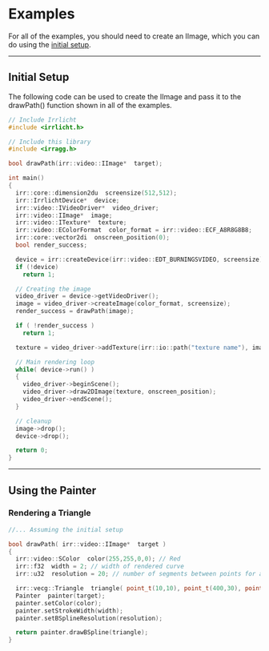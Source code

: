 # Examples

For all of the examples, you should need to create an IImage, which you can do using the [initial setup](#initial-setup).

---

## Initial Setup

The following code can be used to create the IImage and pass it to the drawPath() function shown in all of the examples.

```C++
// Include Irrlicht
#include <irrlicht.h>

// Include this library
#include <irragg.h>

bool drawPath(irr::video::IImage*  target);

int main()
{
  irr::core::dimension2du  screensize(512,512);
  irr::IrrlichtDevice*  device;
  irr::video::IVideoDriver*  video_driver;
  irr::video::IImage*  image;
  irr::video::ITexture*  texture;
  irr::video::EColorFormat  color_format = irr::video::ECF_A8R8G8B8;
  irr::core::vector2di  onscreen_position(0);
  bool render_success;

  device = irr::createDevice(irr::video::EDT_BURNINGSVIDEO, screensize);
  if (!device)
    return 1;

  // Creating the image
  video_driver = device->getVideoDriver();
  image = video_driver->createImage(color_format, screensize);
  render_success = drawPath(image);

  if ( !render_success )
    return 1;

  texture = video_driver->addTexture(irr::io::path("texture name"), image);

  // Main rendering loop
  while( device->run() )
  {
    video_driver->beginScene();
    video_driver->draw2DImage(texture, onscreen_position);
    video_driver->endScene();
  }

  // cleanup
  image->drop();
  device->drop();

  return 0;
}
```

---

## Using the Painter

### Rendering a Triangle

```C++
//... Assuming the initial setup

bool drawPath( irr::video::IImage*  target )
{
  irr::video::SColor  color(255,255,0,0); // Red
  irr::f32  width = 2; // width of rendered curve
  irr::u32  resolution = 20; // number of segments between points for a bspline curve

  irr::vecg::Triangle  triangle( point_t(10,10), point_t(400,30), point_t(390,450) );
  Painter  painter(target);
  painter.setColor(color);
  painter.setStrokeWidth(width);
  painter.setBSplineResolution(resolution);

  return painter.drawBSpline(triangle);
}
```

